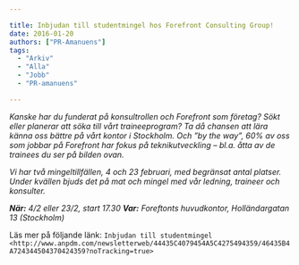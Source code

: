 ```yaml
---

title: Inbjudan till studentmingel hos Forefront Consulting Group!
date: 2016-01-20
authors: ["PR-Amanuens"]
tags:
  - "Arkiv"
  - "Alla"
  - "Jobb"
  - "PR-amanuens"

---
```


*Kanske har du funderat på konsultrollen och Forefront som företag? Sökt
eller planerar att söka till vårt traineeprogram? Ta då chansen att lära
känna oss bättre på vårt kontor i Stockholm. Och ”by the way”, 60% av
oss som jobbar på Forefront har fokus på teknikutveckling – bl.a. åtta
av de trainees du ser på bilden ovan.*

 *Vi har två mingeltillfällen, 4 och 23 februari, med begränsat antal
  platser.*
 *Under kvällen bjuds det på mat och mingel med vår ledning, traineer
  och konsulter.*

 ***När:** 4/2 eller 23/2, start 17.30*
 ***Var:** Foreftonts huvudkontor, Holländargatan 13 (Stockholm)*

Läs mer på följande länk: `Inbjudan till
studentmingel <http://www.anpdm.com/newsletterweb/44435C4079454A5C4275494359/46435B4A724344504370424359?noTracking=true>`